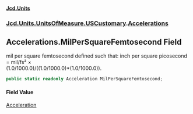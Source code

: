 #### [Jcd.Units](index.md 'index')
### [Jcd.Units.UnitsOfMeasure.USCustomary](Jcd.Units.UnitsOfMeasure.USCustomary.md 'Jcd.Units.UnitsOfMeasure.USCustomary').[Accelerations](Accelerations.md 'Jcd.Units.UnitsOfMeasure.USCustomary.Accelerations')

## Accelerations.MilPerSquareFemtosecond Field

mil per square femtosecond defined such that: inch per square picosecond = mil/fs² ×  
(1.0/1000.0)/((1.0/1000.0)*(1.0/1000.0)).

```csharp
public static readonly Acceleration MilPerSquareFemtosecond;
```

#### Field Value
[Acceleration](Acceleration.md 'Jcd.Units.UnitTypes.Acceleration')